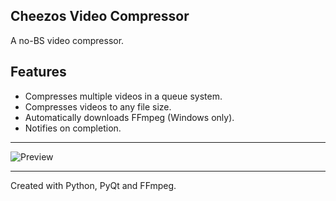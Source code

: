 ## Cheezos Video Compressor

A no-BS video compressor.

## Features

- Compresses multiple videos in a queue system.
- Compresses videos to any file size.
- Automatically downloads FFmpeg (Windows only).
- Notifies on completion.

---

![Preview](https://github.com/cheezos/video-compressor/blob/main/preview.png)

---

Created with Python, PyQt and FFmpeg.
